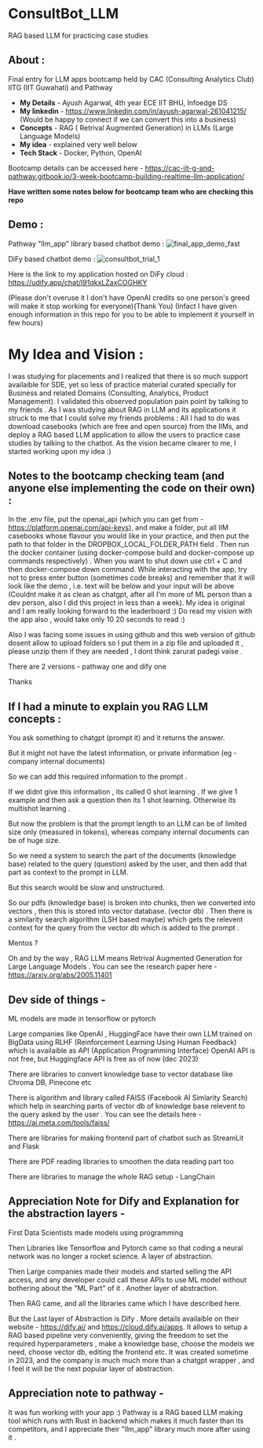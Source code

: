 # ConsultBot_LLM
RAG based LLM for practicing case studies

## About :

 Final entry for LLM apps bootcamp held by CAC (Consulting Analytics Club) IITG (IIT Guwahati) and Pathway 

* __My Details__ - Ayush Agarwal, 4th year ECE IIT BHU, Infoedge DS
* __My linkedin__ - https://www.linkedin.com/in/ayush-agarwal-261041215/ (Would be happy to connect if we can convert this into a business)
* __Concepts__ - RAG ( Retrival Augmented Generation) in LLMs (Large Language Models)
* __My idea__ - explained very well below
* __Tech Stack__ - Docker, Python, OpenAI

Bootcamp details can be accessed here - https://cac-iit-g-and-pathway.gitbook.io/3-week-bootcamp-building-realtime-llm-application/

__Have written some notes below for bootcamp team who are checking this repo__

## Demo : 

Pathway "llm_app" library based chatbot demo :
![final_app_demo_fast](https://github.com/ayush-agarwal-0502/ConsultBot_LLM/assets/86561124/fc951b03-66ab-4f53-92d3-8fb4bc75832f)

DiFy based chatbot demo :
![consultbot_trial_1](https://github.com/ayush-agarwal-0502/ConsultBot_LLM/assets/86561124/a26a0713-89e8-4caa-b000-6828f0567740)

Here is the link to my application hosted on DiFy cloud : https://udify.app/chat/I91qkxLZaxCOGHKY 

(Please don't overuse it I don't have OpenAI credits so one person's greed will make it stop working for everyone)(Thank You) 
(Infact I have given enough information in this repo for you to be able to implement it yourself in few hours)

# My Idea and Vision :

I was studying for placements and I realized that there is so much support availaible for SDE, yet so less of practice material curated specially for Business and related Domains (Consulting, Analytics, Product Management). I validated this observed population pain point by talking to my friends . As I was studying about RAG in LLM and its applications it struck to me that I could solve my friends problems : All I had to do was download casebooks (which are free and open source) from the IIMs, and deploy a RAG based LLM application to allow the users to practice case studies by talking to the chatbot. As the vision became clearer to me, I started working upon my idea :)  

## Notes to the bootcamp checking team (and anyone else implementing the code on their own) :

In the .env file, put the openai_api (which you can get from - https://platform.openai.com/api-keys), and make a folder, put all IIM casebooks whose flavour you would like in your practice, and then put the path to that folder in the DROPBOX_LOCAL_FOLDER_PATH field . Then run the docker container (using docker-compose build and docker-compose up commands respectively) . When you want to shut down use ctrl + C and then docker-compose down command. While interacting with the app, try not to press enter button (sometimes code breaks) and remember that it will look like the demo , i.e. text will be below and your input will be above (Couldnt make it as clean as chatgpt, after all I'm more of ML person than a dev person, also I did this project in less than a week). My idea is original and I am really looking forward to the leaderboard :) Do read my vision with the app also , would take only 10 20 seconds to read :) 

Also I was facing some issues in using github and this web version of github dosent allow to upload folders so I put them in a zip file and uploaded it , please unzip them if they are needed , I dont think zarurat padegi vaise . 

There are 2 versions - pathway one and dify one

Thanks

## If I had a minute to explain you RAG LLM concepts :

You ask something to chatgpt (prompt it) and it returns the answer. 

But it might not have the latest information, or private information (eg - company internal documents)

So we can add this required information to the prompt .

If we didnt give this information , its called 0 shot learning . If we give 1 example and then ask a question then its 1 shot learning. Otherwise its multishot learning .

But now the problem is that the prompt length to an LLM can be of limited size only (measured in tokens), whereas company internal documents can be of huge size.

So we need a system to search the part of the documents (knowledge base) related to the query (question) asked by the user, and then add that part as context to the prompt in LLM.

But this search would be slow and unstructured. 

So our pdfs (knowledge base) is broken into chunks, then we converted into vectors , then this is stored into vector database. (vector db) . Then there is a similarity search algorithm (LSH based maybe) which gets the relevent context for the query from the vector db which is added to the prompt . 

Mentos ?

Oh and by the way , RAG LLM means Retrival Augmented Generation for Large Language Models . You can see the research paper here - https://arxiv.org/abs/2005.11401

## Dev side of things - 

ML models are made in tensorflow or pytorch 

Large companies like OpenAI , HuggingFace have their own LLM trained on BigData using RLHF (Reinforcement Learning Using Human Feedback) which is availaible as API (Application Programming Interface) 
OpenAI API is not free, but Huggingface API is free as of now (dec 2023)

There are libraries to convert knowledge base to vector database like Chroma DB, Pinecone etc 

There is algorithm and library called FAISS (Facebook AI Simlarity Search) which help in searching parts of vector db of knowledge base relevent to the query asked by the user . You can see the details here - https://ai.meta.com/tools/faiss/

There are libraries for making frontend part of chatbot such as StreamLit and Flask

There are PDF reading libraries to smoothen the data reading part too

There are libraries to manage the whole RAG setup - LangChain

## Appreciation Note for Dify and Explanation for the abstraction layers - 

First Data Scientists made models using programming 

Then Libraries like Tensorflow and Pytorch came so that coding a neural network was no longer a rocket science. A layer of abstraction. 

Then Large companies made their models and started selling the API access, and any developer could call these APIs to use ML model without bothering about the "ML Part" of it . Another layer of abstraction.

Then RAG came, and all the libraries came which I have described here. 

But the Last layer of Abstraction is Dify . More details availaible on their website - https://dify.ai/ and https://cloud.dify.ai/apps. It allows to setup a RAG based pipeline very conveniently, giving the freedom to set the required hyperparameters , make a knowledge base, choose the models we need, choose vector db, editing the frontend etc. It was created sometime in 2023, and the company is much much more than a chatgpt wrapper , and I feel it will be the next popular layer of abstraction. 

## Appreciation note to pathway - 

It was fun working with your app :) Pathway is a RAG based LLM making tool which runs with Rust in backend which makes it much faster than its competitors, and I appreciate their "llm_app" library much more after using it . 




